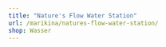 ```yaml
---
title: "Nature's Flow Water Station"
url: /marikina/natures-flow-water-station/
shop: Wasser
---
```

